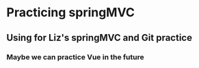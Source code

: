 # Practicing springMVC
## Using for Liz's springMVC and Git practice
### Maybe we can practice Vue in the future